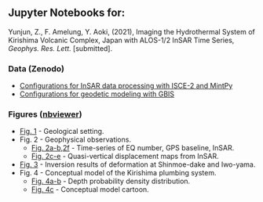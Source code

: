## Jupyter Notebooks for: ##

Yunjun, Z., F. Amelung, Y. Aoki, (2021), Imaging the Hydrothermal System of Kirishima Volcanic Complex, Japan with ALOS-1/2 InSAR Time Series, _Geophys. Res. Lett._ [submitted].

### Data (Zenodo) ###

+ [Configurations for InSAR data processing with ISCE-2 and MintPy](./configs)
+ [Configurations for geodetic modeling with GBIS](./model)

### Figures ([nbviewer](https://nbviewer.jupyter.org/github/geodesymiami/Yunjun_et_al-2021-Kirishima/tree/master/)) ###

+ [Fig. 1](https://nbviewer.jupyter.org/github/geodesymiami/Yunjun_et_al-2021-Kirishima/blob/master/Fig1_geo_setting.ipynb) - Geological setting.
+ Fig. 2 - Geophysical observations.
   - [Fig. 2a-b,2f](https://nbviewer.jupyter.org/github/geodesymiami/Yunjun_et_al-2021-Kirishima/blob/master/Fig2_obs_TS.ipynb) - Time-series of EQ number, GPS baseline, InSAR.
   - [Fig. 2c-e](https://nbviewer.jupyter.org/github/geodesymiami/Yunjun_et_al-2021-Kirishima/blob/master/Fig2_obs_maps.ipynb) - Quasi-vertical displacement maps from InSAR.
+ [Fig. 3](https://nbviewer.jupyter.org/github/geodesymiami/Yunjun_et_al-2021-Kirishima/blob/master/Fig3_obs_vs_model.ipynb) - Inversion results of deformation at Shinmoe-dake and Iwo-yama.
+ Fig. 4 - Conceptual model of the Kirishima plumbing system.
   - [Fig. 4a-b](https://nbviewer.jupyter.org/github/geodesymiami/Yunjun_et_al-2021-Kirishima/blob/master/Fig4_depth_PDF.ipynb) - Depth probability density distribution.
   - [Fig. 4c](https://nbviewer.jupyter.org/github/geodesymiami/Yunjun_et_al-2021-Kirishima/blob/master/Fig4_concept_model.ipynb) - Conceptual model cartoon.
